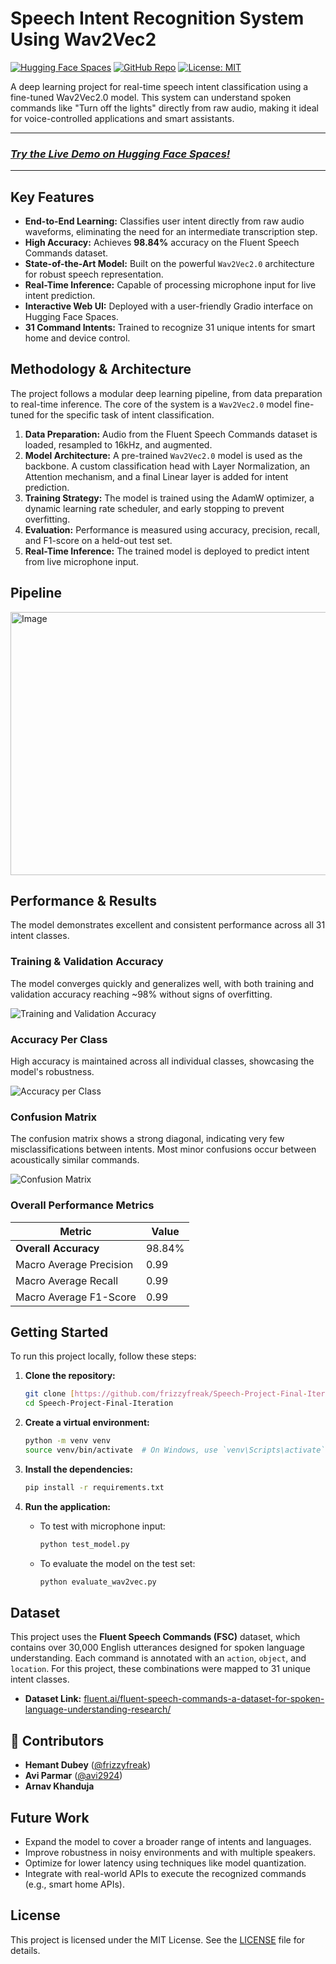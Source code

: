 # Speech Intent Recognition System Using Wav2Vec2

[![Hugging Face Spaces](https://img.shields.io/badge/%F0%9F%A4%97%20Hugging%20Face-Spaces-blue)](https://huggingface.co/spaces/avi292423/Speech-Intent-Recognition)
[![GitHub Repo](https://img.shields.io/badge/GitHub-Repository-informational)](https://github.com/avi2924/Speech-Project-Final-Iteration)
[![License: MIT](https://img.shields.io/badge/License-MIT-yellow.svg)](https://opensource.org/licenses/MIT)

A deep learning project for real-time speech intent classification using a fine-tuned Wav2Vec2.0 model. This system can understand spoken commands like "Turn off the lights" directly from raw audio, making it ideal for voice-controlled applications and smart assistants.

---

### *[Try the Live Demo on Hugging Face Spaces!](https://huggingface.co/spaces/Frizzyfreak/Speech-Intent-Recognition)*

---

##  Key Features

* **End-to-End Learning:** Classifies user intent directly from raw audio waveforms, eliminating the need for an intermediate transcription step.
* **High Accuracy:** Achieves **98.84%** accuracy on the Fluent Speech Commands dataset.
* **State-of-the-Art Model:** Built on the powerful `Wav2Vec2.0` architecture for robust speech representation.
* **Real-Time Inference:** Capable of processing microphone input for live intent prediction.
* **Interactive Web UI:** Deployed with a user-friendly Gradio interface on Hugging Face Spaces.
* **31 Command Intents:** Trained to recognize 31 unique intents for smart home and device control.

##  Methodology & Architecture

The project follows a modular deep learning pipeline, from data preparation to real-time inference. The core of the system is a `Wav2Vec2.0` model fine-tuned for the specific task of intent classification.


1.  **Data Preparation:** Audio from the Fluent Speech Commands dataset is loaded, resampled to 16kHz, and augmented.
2.  **Model Architecture:** A pre-trained `Wav2Vec2.0` model is used as the backbone. A custom classification head with Layer Normalization, an Attention mechanism, and a final Linear layer is added for intent prediction.
3.  **Training Strategy:** The model is trained using the AdamW optimizer, a dynamic learning rate scheduler, and early stopping to prevent overfitting.
4.  **Evaluation:** Performance is measured using accuracy, precision, recall, and F1-score on a held-out test set.
5.  **Real-Time Inference:** The trained model is deployed to predict intent from live microphone input.
##  Pipeline

<img width="866" height="421" alt="Image" src="https://github.com/user-attachments/assets/623d8dce-6155-4f20-a92c-9bb8afa1e6aa" />

##  Performance & Results

The model demonstrates excellent and consistent performance across all 31 intent classes.

### Training & Validation Accuracy
The model converges quickly and generalizes well, with both training and validation accuracy reaching ~98% without signs of overfitting.

![Training and Validation Accuracy](./output/accuracy_per_class.png)

### Accuracy Per Class
High accuracy is maintained across all individual classes, showcasing the model's robustness.

![Accuracy per Class](https://i.imgur.com/u0b1M4B.png)

### Confusion Matrix
The confusion matrix shows a strong diagonal, indicating very few misclassifications between intents. Most minor confusions occur between acoustically similar commands.

![Confusion Matrix](https://i.imgur.com/Q9E1K7X.png)

### Overall Performance Metrics

| Metric                  | Value  |
| ----------------------- | ------ |
| **Overall Accuracy** | 98.84% |
| Macro Average Precision | 0.99   |
| Macro Average Recall    | 0.99   |
| Macro Average F1-Score  | 0.99   |

## Getting Started

To run this project locally, follow these steps:

1.  **Clone the repository:**
    ```bash
    git clone [https://github.com/frizzyfreak/Speech-Project-Final-Iteration.git](https://github.com/frizzyfreak/Speech-Project-Final-Iteration.git)
    cd Speech-Project-Final-Iteration
    ```

2.  **Create a virtual environment:**
    ```bash
    python -m venv venv
    source venv/bin/activate  # On Windows, use `venv\Scripts\activate`
    ```

3.  **Install the dependencies:**
    ```bash
    pip install -r requirements.txt
    ```

4.  **Run the application:**
    * To test with microphone input:
        ```bash
        python test_model.py
        ```
    * To evaluate the model on the test set:
        ```bash
        python evaluate_wav2vec.py
        ```

##  Dataset

This project uses the **Fluent Speech Commands (FSC)** dataset, which contains over 30,000 English utterances designed for spoken language understanding. Each command is annotated with an `action`, `object`, and `location`. For this project, these combinations were mapped to 31 unique intent classes.

-   **Dataset Link:** [fluent.ai/fluent-speech-commands-a-dataset-for-spoken-language-understanding-research/](https://fluent.ai/fluent-speech-commands-a-dataset-for-spoken-language-understanding-research/)

## 👥 Contributors

* **Hemant Dubey** ([@frizzyfreak](https://github.com/frizzyfreak))
* **Avi Parmar** ([@avi2924](https://github.com/avi2924))
* **Arnav Khanduja**


##  Future Work

-   Expand the model to cover a broader range of intents and languages.
-   Improve robustness in noisy environments and with multiple speakers.
-   Optimize for lower latency using techniques like model quantization.
-   Integrate with real-world APIs to execute the recognized commands (e.g., smart home APIs).

##  License

This project is licensed under the MIT License. See the [LICENSE](LICENSE) file for details.
